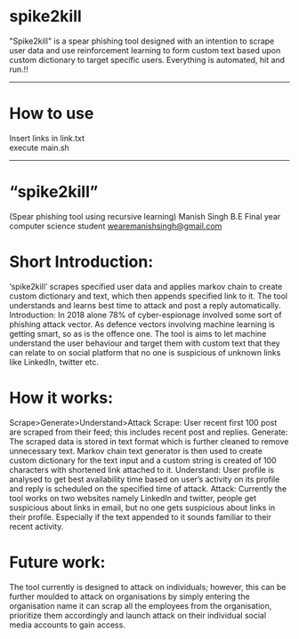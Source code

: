 # spike2kill
"Spike2kill" is a spear phishing tool designed with an intention to scrape user data and use reinforcement learning to form custom text based upon custom dictionary to target specific users. Everything is automated, hit and run.!!

----------------------------------------------------------------------------------------------------------------------------------

# How to use

Insert links in link.txt<br/>
execute main.sh

-----------------------------------------------------------------------------------------------------------------------------------
# “spike2kill”
(Spear phishing tool using recursive learning)
Manish Singh
B.E Final year computer science student
wearemanishsingh@gmail.com
# Short Introduction: 
‘spike2kill’ scrapes specified user data and applies markov chain to
create custom dictionary and text, which then appends specified link to it. The tool
understands and learns best time to attack and post a reply automatically.
Introduction: In 2018 alone 78% of cyber-espionage involved some sort of phishing attack
vector. As defence vectors involving machine learning is getting smart, so as is the offence
one. The tool is aims to let machine understand the user behaviour and target them with
custom text that they can relate to on social platform that no one is suspicious of unknown
links like LinkedIn, twitter etc.
# How it works: 
Scrape>Generate>Understand>Attack
Scrape: User recent first 100 post are scraped from their feed; this includes recent post and
replies.
Generate: The scraped data is stored in text format which is further cleaned to remove
unnecessary text. Markov chain text generator is then used to create custom dictionary for
the text input and a custom string is created of 100 characters with shortened link attached
to it.
Understand: User profile is analysed to get best availability time based on user’s activity on
its profile and reply is scheduled on the specified time of attack.
Attack: Currently the tool works on two websites namely LinkedIn and twitter, people get
suspicious about links in email, but no one gets suspicious about links in their profile.
Especially if the text appended to it sounds familiar to their recent activity.
# Future work: 
The tool currently is designed to attack on individuals; however, this can be
further moulded to attack on organisations by simply entering the organisation name it can
scrap all the employees from the organisation, prioritize them accordingly and launch attack
on their individual social media accounts to gain access.
